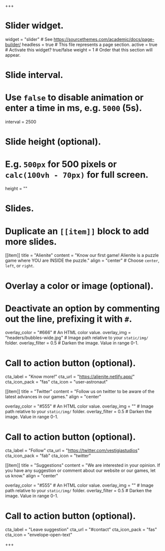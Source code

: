 +++
# Slider widget.
widget = "slider"  # See https://sourcethemes.com/academic/docs/page-builder/
headless = true  # This file represents a page section.
active = true  # Activate this widget? true/false
weight = 1  # Order that this section will appear.

# Slide interval.
# Use `false` to disable animation or enter a time in ms, e.g. `5000` (5s).
interval = 2500

# Slide height (optional).
# E.g. `500px` for 500 pixels or `calc(100vh - 70px)` for full screen.
height = ""

# Slides.
# Duplicate an `[[item]]` block to add more slides.
[[item]]
  title = "Alienite"
  content = "Know our first game! Alienite is a puzzle game where YOU are INSIDE the puzzle."
  align = "center"  # Choose `center`, `left`, or `right`.

  # Overlay a color or image (optional).
  #   Deactivate an option by commenting out the line, prefixing it with `#`.
  overlay_color = "#666"  # An HTML color value.
  overlay_img = "headers/bubbles-wide.jpg"  # Image path relative to your `static/img/` folder.
  overlay_filter = 0.5  # Darken the image. Value in range 0-1.

  # Call to action button (optional).
  cta_label = "Know more!"
  cta_url = "https://alienite.netlify.app/"
  cta_icon_pack = "fas"
  cta_icon = "user-astronaut"

[[item]]
  title = "Twitter"
  content = "Follow us on twitter to be aware of the latest advances in our games."
  align = "center"

  overlay_color = "#555"  # An HTML color value.
  overlay_img = ""  # Image path relative to your `static/img/` folder.
  overlay_filter = 0.5  # Darken the image. Value in range 0-1.
  
  # Call to action button (optional).
  cta_label = "Follow"
  cta_url = "https://twitter.com/vestigiastudios"
  cta_icon_pack = "fab"
  cta_icon = "twitter"
  
  [[item]]
  title = "Suggestions"
  content = "We are interested in your opinion. If you have any suggestion or comment about our website or our games, let us know."
  align = "center"

  overlay_color = "#555"  # An HTML color value.
  overlay_img = ""  # Image path relative to your `static/img/` folder.
  overlay_filter = 0.5  # Darken the image. Value in range 0-1.
  
  # Call to action button (optional).
  cta_label = "Leave suggestion"
  cta_url = "#contact"
  cta_icon_pack = "fas"
  cta_icon = "envelope-open-text"

+++
